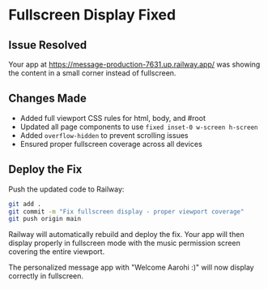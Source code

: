 # Fullscreen Display Fixed

## Issue Resolved
Your app at https://message-production-7631.up.railway.app/ was showing the content in a small corner instead of fullscreen.

## Changes Made
- Added full viewport CSS rules for html, body, and #root
- Updated all page components to use `fixed inset-0 w-screen h-screen`
- Added `overflow-hidden` to prevent scrolling issues
- Ensured proper fullscreen coverage across all devices

## Deploy the Fix
Push the updated code to Railway:
```bash
git add .
git commit -m "Fix fullscreen display - proper viewport coverage"
git push origin main
```

Railway will automatically rebuild and deploy the fix. Your app will then display properly in fullscreen mode with the music permission screen covering the entire viewport.

The personalized message app with "Welcome Aarohi :)" will now display correctly in fullscreen.